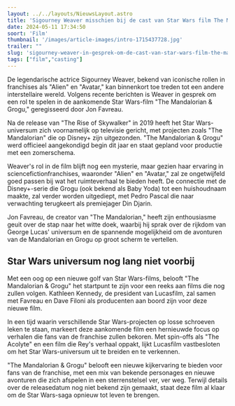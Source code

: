 ```yaml
---
layout: ../../layouts/NieuwsLayout.astro
title: 'Sigourney Weaver misschien bij de cast van Star Wars film The Mandalorian & Grogu'
date: 2024-05-11 17:34:50
soort: 'Film'
thumbnail: '/images/article-images/intro-1715437728.jpg'
trailer: ""
slug: 'sigourney-weaver-in-gesprek-om-de-cast-van-star-wars-film-the-mandalorian--grogu-te-versterken'
tags: ["film","casting"]
---
```


De legendarische actrice Sigourney Weaver, bekend van iconische rollen in franchises als "Alien" en "Avatar," kan binnenkort toe treden tot een andere interstellaire wereld. Volgens recente berichten is Weaver in gesprek om een rol te spelen in de aankomende Star Wars-film "The Mandalorian & Grogu," geregisseerd door Jon Favreau.

Na de release van "The Rise of Skywalker" in 2019 heeft het Star Wars-universum zich voornamelijk op televisie gericht, met projecten zoals "The Mandalorian" die op Disney+ zijn uitgezonden. "The Mandalorian & Grogu" werd officieel aangekondigd begin dit jaar en staat gepland voor productie met een zomerschema.

Weaver's rol in de film blijft nog een mysterie, maar gezien haar ervaring in sciencefictionfranchises, waaronder "Alien" en "Avatar," zal ze ongetwijfeld goed passen bij wat het ruimteverhaal te bieden heeft. De connectie met de Disney+-serie die Grogu (ook bekend als Baby Yoda) tot een huishoudnaam maakte, zal verder worden uitgediept, met Pedro Pascal die naar verwachting terugkeert als premiejager Din Djarin.

Jon Favreau, de creator van "The Mandalorian," heeft zijn enthousiasme geuit over de stap naar het witte doek, waarbij hij sprak over de rijkdom van George Lucas' universum en de spannende mogelijkheid om de avonturen van de Mandalorian en Grogu op groot scherm te vertellen.

## Star Wars universum nog lang niet voorbij

Met een oog op een nieuwe golf van Star Wars-films, belooft "The Mandalorian & Grogu" het startpunt te zijn voor een reeks aan films die nog zullen volgen. Kathleen Kennedy, de president van Lucasfilm, zal samen met Favreau en Dave Filoni als producenten aan boord zijn voor deze nieuwe film.

In een tijd waarin verschillende Star Wars-projecten op losse schroeven leken te staan, markeert deze aankomende film een hernieuwde focus op verhalen die fans van de franchise zullen bekoren. Met spin-offs als "The Acolyte" en een film die Rey's verhaal oppakt, lijkt Lucasfilm vastbesloten om het Star Wars-universum uit te breiden en te verkennen.

"The Mandalorian & Grogu" belooft een nieuwe kijkervaring te bieden voor fans van de franchise, met een mix van bekende personages en nieuwe avonturen die zich afspelen in een sterrenstelsel ver, ver weg. Terwijl details over de releasedatum nog niet bekend zijn gemaakt, staat deze film al klaar om de Star Wars-saga opnieuw tot leven te brengen.